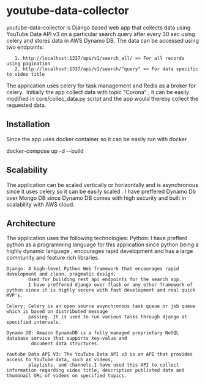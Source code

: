 
# youtube-data-collector
youtube-data-collector is Django based web app that collects data using 
YouTube Data API v3 on a particular search query after every 30 sec using celery and stores data in AWS Dynamo DB.
The data can be accessed using two endpoints:

       1. http://localhost:1337/api/v1/search_all/ => For all records using pagination
       2. http://localhost:1337/api/v1/search/"query" => For data specific to video title

The application uses celery for task management and Redis as a broker for celery. ​
Initially the app collect data with topic "Corona" , it can be easily modified in core/collec_data.py script and the app would thereby collect the requested data.



## Installation

Since the app uses docker container so it can be easily run with docker

   ​docker-compose up -d --build


##  Scalability

The  application can be scaled  vertically or horizontally and is asynchronous since it uses celery so it can be easily scaled . I have preffered Dynamo Db over Mongo DB since Dynamo DB comes with high security and built in scalability with AWS cloud.

## Architecture

The application uses the following technologies:
    Python: I have prefferd python as a programming language for this application since python being a highly
            dynamic language , encourages rapid development and has a large community and feature rich libraries.

    Django: A high-level Python Web framework that encourages rapid development and clean, pragmatic design.
            Used for building rest api endpoints for the search app.
            I have preffered django over flask or any other framework of python since it is highly secure with fast development and real quick MVP's.

    Celery: Celery is an open source asynchronous task queue or job queue which is based on distributed message 
            passing. It is used to run various tasks through django at specified intervals.

    Dynamo DB: Amazon DynamoDB is a fully managed proprietary NoSQL database service that supports key–value and 
             document data structures.

    Youtube Data API V3: The YouTube Data API v3 is an API that provides access to YouTube data, such as videos,
            playlists, and channels.I have used this API to collect information regarding video title, description published date and thumbnail URL of videos on specified topics.